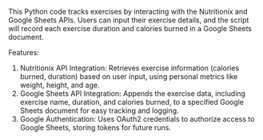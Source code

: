 This Python code tracks exercises by interacting with the Nutritionix and Google Sheets APIs. Users can input their exercise details, and the script will record each exercise duration and calories burned in a Google Sheets document.

Features:
1) Nutritionix API Integration: Retrieves exercise information (calories burned, duration) based on user input, using personal metrics like weight, height, and age.
2) Google Sheets API Integration: Appends the exercise data, including exercise name, duration, and calories burned, to a specified Google Sheets document for easy tracking and logging.
3) Google Authentication: Uses OAuth2 credentials to authorize access to Google Sheets, storing tokens for future runs.
